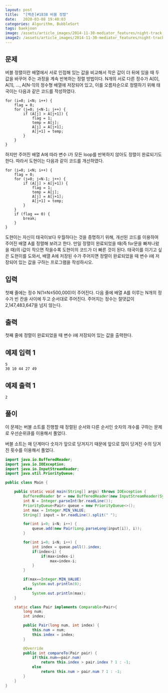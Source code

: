 ```yaml
---
layout: post
title:  "[백준]#1838 버블 정렬"
date:   2020-03-08 19:40:03
categories: Algorithm, BubbleSort
tags: baekjoon
image: /assets/article_images/2014-11-30-mediator_features/night-track.JPG
image2: /assets/article_images/2014-11-30-mediator_features/night-track-mobile.JPG
---
```


문제
--------------------

버블 정렬이란 배열에서 서로 인접해 있는 값을 비교해서 작은 값이 더 뒤에 있을 때 두 값을 바꾸어 주는 과정을 계속 반복하는 정렬 방법이다. N개의 서로 다른 정수가 A[0], A[1], ..., A[N-1]의 정수형 배열에 저장되어 있고, 이를 오름차순으로 정렬하기 위해 태국이는 다음과 같은 코드를 작성하였다.

```
for (i=0; i<N; i++) {
    flag = 0;
    for (j=0; j<N-1; j++) {
        if (A[j] > A[j+1]) {
            flag = 1;
            temp = A[j];
            A[j] = A[j+1];
            A[j+1] = temp;
        }
    }
}
```

하지만 주어진 배열 A에 따라 변수 i가 모든 loop를 반복하지 않아도 정렬이 완료되기도 한다. 따라서 도현이는 다음과 같이 코드를 개선하였다.

```
for (i=0; i<N; i++) {
    flag = 0;
    for (j=0; j<N-1; j++) {
        if (A[j] > A[j+1]) {
            flag = 1;
            temp = A[j];
            A[j] = A[j+1];
            A[j+1] = temp;
        }
    }
    if (flag == 0) {
        break;
    }
}
```

도현이는 자신이 태국이보다 우월하다는 것을 증명하기 위해, 개선된 코드를 이용하여 주어진 배열 A를 정렬해 보려고 한다. 만일 정렬이 완료되었을 때(즉 for문을 빠져나왔을 때)의 i값이 작으면 작을수록 도현이의 코드가 더 빠른 것이 된다. 태국이를 이기고 싶은 도현이를 도와서, 배열 A에 저장된 수가 주어지면 정렬이 완료되었을 때 변수 i에 저장되어 있는 값을 구하는 프로그램을 작성하시오.

입력
---------------------------

첫째 줄에는 정수 N(1≤N≤500,000)이 주어진다. 다음 줄에 배열 A를 이루는 N개의 정수가 빈 칸을 사이에 두고 순서대로 주어진다. 주어지는 정수는 절댓값이 2,147,483,647을 넘지 않는다.

출력
----------------

첫째 줄에 정렬이 완료되었을 때 변수 i에 저장되어 있는 값을 출력한다.

예제 입력 1 
----------------------

```
5
30 10 44 27 49
```

예제 출력 1 
------------------------

```
2
```

풀이
--------------------------

이 문제는 버블 소트를 진행할 때 정렬된 순서와 다른 순서인 숫자의 개수를 구하는 문제로 우선순위큐를 이용해서 풀었다.

버블 소트는 매 단계마다 숫자가 앞으로 당겨지기 때문에 앞으로 많이 당겨진 수의 당겨진 횟수를 이용해서 풀었다.

```java
import java.io.BufferedReader;
import java.io.IOException;
import java.io.InputStreamReader;
import java.util.PriorityQueue;

public class Main {

    public static void main(String[] args) throws IOException {
        BufferedReader br = new BufferedReader(new InputStreamReader(System.in));
        int N = Integer.parseInt(br.readLine());
        PriorityQueue<Pair> queue = new PriorityQueue<>();
        int max = Integer.MIN_VALUE;
        String[] input = br.readLine().split(" ");

        for(int i=0; i<N; i++) {
            queue.add(new Pair(Long.parseLong(input[i]), i));
        }

        for(int i=0; i<N; i++) {
            int index = queue.poll().index;
            if(index>i) {
                if(max<index-i)
                    max=index-i;
            }
        }

        if(max==Integer.MIN_VALUE)
            System.out.println(0);
        else
            System.out.println(max);
    }

    static class Pair implements Comparable<Pair>{
        long num;
        int index;

        public Pair(long num, int index) {
            this.num = num;
            this.index = index;
        }

        @Override
        public int compareTo(Pair pair) {
            if(this.num==pair.num)
                return this.index > pair.index ? 1 : -1;
            else
                return this.num > pair.num ? 1 : -1;
        }
    }
}
```
